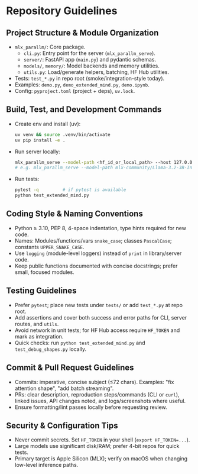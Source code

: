 # Repository Guidelines

## Project Structure & Module Organization
- `mlx_parallm/`: Core package.
  - `cli.py`: Entry point for the server (`mlx_parallm_serve`).
  - `server/`: FastAPI app (`main.py`) and pydantic schemas.
  - `models/`, `memory/`: Model backends and memory utilities.
  - `utils.py`: Load/generate helpers, batching, HF Hub utilities.
- Tests: `test_*.py` in repo root (smoke/integration-style today).
- Examples: `demo.py`, `demo_extended_mind.py`, `demo.ipynb`.
- Config: `pyproject.toml` (project + deps), `uv.lock`.

## Build, Test, and Development Commands
- Create env and install (uv):
  ```bash
  uv venv && source .venv/bin/activate
  uv pip install -e .
  ```
- Run server locally:
  ```bash
  mlx_parallm_serve --model-path <hf_id_or_local_path> --host 127.0.0.1 --port 8000
  # e.g. mlx_parallm_serve --model-path mlx-community/Llama-3.2-3B-Instruct-4bit
  ```
- Run tests:
  ```bash
  pytest -q         # if pytest is available
  python test_extended_mind.py
  ```

## Coding Style & Naming Conventions
- Python ≥ 3.10, PEP 8, 4-space indentation, type hints required for new code.
- Names: Modules/functions/vars `snake_case`; classes `PascalCase`; constants `UPPER_SNAKE_CASE`.
- Use `logging` (module-level loggers) instead of `print` in library/server code.
- Keep public functions documented with concise docstrings; prefer small, focused modules.

## Testing Guidelines
- Prefer `pytest`; place new tests under `tests/` or add `test_*.py` at repo root.
- Add assertions and cover both success and error paths for CLI, server routes, and `utils`.
- Avoid network in unit tests; for HF Hub access require `HF_TOKEN` and mark as integration.
- Quick checks: run `python test_extended_mind.py` and `test_debug_shapes.py` locally.

## Commit & Pull Request Guidelines
- Commits: imperative, concise subject (≤72 chars). Examples: "fix attention shape", "add batch streaming".
- PRs: clear description, reproduction steps/commands (CLI or `curl`), linked issues, API changes noted, and logs/screenshots where useful.
- Ensure formatting/lint passes locally before requesting review.

## Security & Configuration Tips
- Never commit secrets. Set `HF_TOKEN` in your shell (`export HF_TOKEN=...`).
- Large models use significant disk/RAM; prefer 4-bit repos for quick tests.
- Primary target is Apple Silicon (MLX); verify on macOS when changing low-level inference paths.

